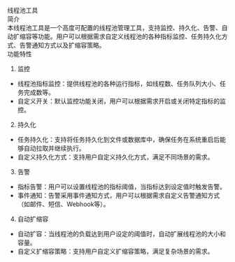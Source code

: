 线程池工具<br>
简介<br>
本线程池工具是一个高度可配置的线程池管理工具，支持监控、持久化、告警、自动扩缩容等功能。用户可以根据需求自定义线程池的各种指标监控、任务持久化方式、告警通知方式以及扩缩容策略。<br>
功能特性<br>
1. 监控
- 线程池指标监控：提供线程池的各种运行指标，如线程数、任务队列大小、任务完成数等。
- 自定义开关：默认监控功能关闭，用户可以根据需求开启或关闭特定指标的监控。
2. 持久化
- 任务持久化：支持将任务持久化到文件或数据库中，确保任务在系统重启后能够自动拉取并继续执行。
- 自定义持久化方式：支持用户自定义持久化方式，满足不同场景的需求。
3. 告警
- 指标告警：用户可以设置线程池的指标阈值，当指标达到设定值时触发告警。
- 事件通知：告警采用事件通知方式，用户可以根据需求自定义告警通知方式（如邮件、短信、Webhook等）。
4. 自动扩缩容
- 自动扩容：当线程池的负载达到用户设定的阈值时，自动扩展线程池的大小和容量。
- 自定义扩缩容策略：支持用户自定义扩缩容策略，满足复杂场景的需求。
